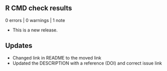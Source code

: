 ## R CMD check results

0 errors | 0 warnings | 1 note

* This is a new release.

## Updates

* Changed link in README to the moved link
* Updated the DESCRIPTION with a reference (DOI) and correct issue link
